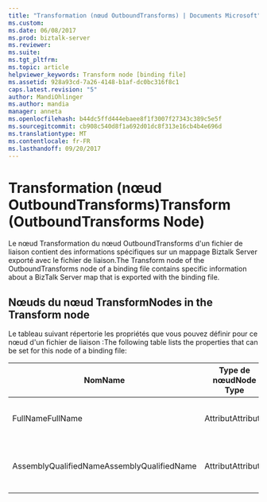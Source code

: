 ```yaml
---
title: "Transformation (nœud OutboundTransforms) | Documents Microsoft"
ms.custom: 
ms.date: 06/08/2017
ms.prod: biztalk-server
ms.reviewer: 
ms.suite: 
ms.tgt_pltfrm: 
ms.topic: article
helpviewer_keywords: Transform node [binding file]
ms.assetid: 928a93cd-7a26-4148-b1af-dc0bc316f8c1
caps.latest.revision: "5"
author: MandiOhlinger
ms.author: mandia
manager: anneta
ms.openlocfilehash: b44dc5ffd444ebaee8f1f3007f27343c389c5e5f
ms.sourcegitcommit: cb908c540d8f1a692d01dc8f313e16cb4b4e696d
ms.translationtype: MT
ms.contentlocale: fr-FR
ms.lasthandoff: 09/20/2017
---
```

# <a name="transform-outboundtransforms-node"></a><span data-ttu-id="87029-102">Transformation (nœud OutboundTransforms)</span><span class="sxs-lookup"><span data-stu-id="87029-102">Transform (OutboundTransforms Node)</span></span>
<span data-ttu-id="87029-103">Le nœud Transformation du nœud OutboundTransforms d'un fichier de liaison contient des informations spécifiques sur un mappage Biztalk Server exporté avec le fichier de liaison.</span><span class="sxs-lookup"><span data-stu-id="87029-103">The Transform node of the OutboundTransforms node of a binding file contains specific information about a BizTalk Server map that is exported with the binding file.</span></span>  
  
## <a name="nodes-in-the-transform-node"></a><span data-ttu-id="87029-104">Nœuds du nœud Transform</span><span class="sxs-lookup"><span data-stu-id="87029-104">Nodes in the Transform node</span></span>  
 <span data-ttu-id="87029-105">Le tableau suivant répertorie les propriétés que vous pouvez définir pour ce nœud d'un fichier de liaison :</span><span class="sxs-lookup"><span data-stu-id="87029-105">The following table lists the properties that can be set for this node of a binding file:</span></span>  
  
|<span data-ttu-id="87029-106">**Nom**</span><span class="sxs-lookup"><span data-stu-id="87029-106">**Name**</span></span>|<span data-ttu-id="87029-107">**Type de nœud**</span><span class="sxs-lookup"><span data-stu-id="87029-107">**Node Type**</span></span>|<span data-ttu-id="87029-108">**Type de données**</span><span class="sxs-lookup"><span data-stu-id="87029-108">**Data Type**</span></span>|<span data-ttu-id="87029-109">**Description**</span><span class="sxs-lookup"><span data-stu-id="87029-109">**Description**</span></span>|<span data-ttu-id="87029-110">**Restrictions**</span><span class="sxs-lookup"><span data-stu-id="87029-110">**Restrictions**</span></span>|<span data-ttu-id="87029-111">**Commentaires**</span><span class="sxs-lookup"><span data-stu-id="87029-111">**Comments**</span></span>|  
|--------------|-------------------|-------------------|---------------------|----------------------|------------------|  
|<span data-ttu-id="87029-112">FullName</span><span class="sxs-lookup"><span data-stu-id="87029-112">FullName</span></span>|<span data-ttu-id="87029-113">Attribut</span><span class="sxs-lookup"><span data-stu-id="87029-113">Attribute</span></span>|<span data-ttu-id="87029-114">xs:string</span><span class="sxs-lookup"><span data-stu-id="87029-114">xs:string</span></span>|<span data-ttu-id="87029-115">Spécifie le nom complet du mappage.</span><span class="sxs-lookup"><span data-stu-id="87029-115">Specifies the full name of the map.</span></span>|<span data-ttu-id="87029-116">Facultatif</span><span class="sxs-lookup"><span data-stu-id="87029-116">Not required</span></span>|<span data-ttu-id="87029-117">Valeur par défaut : vide</span><span class="sxs-lookup"><span data-stu-id="87029-117">Default value: empty</span></span>|  
|<span data-ttu-id="87029-118">AssemblyQualifiedName</span><span class="sxs-lookup"><span data-stu-id="87029-118">AssemblyQualifiedName</span></span>|<span data-ttu-id="87029-119">Attribut</span><span class="sxs-lookup"><span data-stu-id="87029-119">Attribute</span></span>|<span data-ttu-id="87029-120">xs:string</span><span class="sxs-lookup"><span data-stu-id="87029-120">xs:string</span></span>|<span data-ttu-id="87029-121">Spécifie le nom qualifié d'assembly du mappage.</span><span class="sxs-lookup"><span data-stu-id="87029-121">Specifies the assembly qualified name of the map.</span></span>|<span data-ttu-id="87029-122">Facultatif</span><span class="sxs-lookup"><span data-stu-id="87029-122">Not required</span></span>|<span data-ttu-id="87029-123">Valeur par défaut : vide</span><span class="sxs-lookup"><span data-stu-id="87029-123">Default value: empty</span></span>|